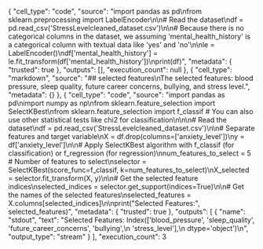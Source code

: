 {
      "cell_type": "code",
      "source": "import pandas as pd\nfrom sklearn.preprocessing import LabelEncoder\n\n# Read the dataset\ndf = pd.read_csv('StressLevelcleaned_dataset.csv')\n\n# Because there is no categorical columns in the dataset, we assuming 'mental_health_history' is a categorical column with textual data like 'yes' and 'no'\n\nle = LabelEncoder()\ndf['mental_health_history'] = le.fit_transform(df['mental_health_history'])\nprint(df)",
      "metadata": {
        "trusted": true
      },
      "outputs": [],
      "execution_count": null
    },
    {
      "cell_type": "markdown",
      "source": "## selected features\nThe selected features: blood pressure, sleep quality, future career concerns, bullying, and stress level.",
      "metadata": {}
    },
    {
      "cell_type": "code",
      "source": "import pandas as pd\nimport numpy as np\nfrom sklearn.feature_selection import SelectKBest\nfrom sklearn.feature_selection import f_classif  # You can also use other statistical tests like chi2 for classification\n\n\n# Read the dataset\ndf = pd.read_csv('StressLevelcleaned_dataset.csv')\n\n# Separate features and target variable\nX = df.drop(columns=['anxiety_level'])\ny = df['anxiety_level']\n\n# Apply SelectKBest algorithm with f_classif (for classification) or f_regression (for regression)\nnum_features_to_select = 5  # Number of features to select\nselector = SelectKBest(score_func=f_classif, k=num_features_to_select)\nX_selected = selector.fit_transform(X, y)\n\n# Get the selected feature indices\nselected_indices = selector.get_support(indices=True)\n\n# Get the names of the selected features\nselected_features = X.columns[selected_indices]\n\nprint(\"Selected Features:\", selected_features)",
      "metadata": {
        "trusted": true
      },
      "outputs": [
        {
          "name": "stdout",
          "text": "Selected Features: Index(['blood_pressure', 'sleep_quality', 'future_career_concerns', 'bullying',\n       'stress_level'],\n      dtype='object')\n",
          "output_type": "stream"
        }
      ],
      "execution_count": 3
